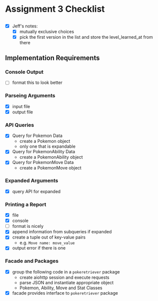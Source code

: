 # Assignment 3 Checklist

##
- [x] Jeff's notes:
    - [x] mutually exclusive choices
    - [x] pick the first version in the list and store the level_learned_at from there

## Implementation Requirements
### Console Output
- [ ] format this to look better

### Parseing Arguments
- [x] input file
- [x] output file

### API Queries
- [x] Query for Pokemon Data
    - create a Pokemon object
    - only one that is expandable
- [x] Query for PokemonAbility Data
    - create a PokemonAbility object
- [x] Query for PokemonMove Data
    - create a PokemonMove object

### Expanded Arguments
- [x] query API for expanded

### Printing a Report
- [x] file
- [x] console
- [ ] format is nicely
- [x] append information from subqueries if expanded
- [x] create a tuple out of key-value pairs
    - e.g. `Move name: move_value`
- [x] output error if there is one

### Facade and Packages
- [x] group the following code in a `pokeretriever` package
    - create aiohttp session and execute requests
    - parse JSON and instantiate appropriate object
    - Pokemon, Ability, Move and Stat Classes
- [x] facade provides interface to `pokeretriever` package
